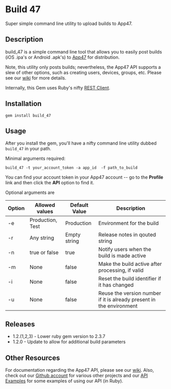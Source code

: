# Build 47
Super simple command line utility to upload builds to App47.
 
Description
-----------
build_47 is a simple command line tool that allows you to easily post builds
(iOS .ipa's or Android .apk's) to [App47][app47] for distribution. 

Note, this utility only posts builds; nevertheless, the App47 API supports a slew
of other options, such as creating users, devices, groups, etc. Please see our [wiki][app47_wiki] 
for more details.

Internally, this Gem uses Ruby's nifty [REST Client][rest_client]. 

Installation
------------
    gem install build_47

Usage
------------

After you install the gem, you'll have a nifty command line utility dubbed `build_47` in your path. 

Minimal arguments required: 

	build_47 -t your_account_token -a app_id  -f path_to_build 

You can find your account token in your App47 account -- go to the **Profile** link and then click the **API** option to find it.

Optional arguments are

| Option  | Allowed values | Default Value | Description|
|---------|----------------|---------------|------------|
| -e | Production, Test | Production | Environment for the build|
| -r | Any string | Empty string | Release notes in qouted string|
| -n | true or false  | true |Notify users when the build is made active |
| -m | None | false | Make the build active after processing, if valid|
| -i | None | false | Reset the build identifier if it has changed|
| -u | None | false | Reuse the version number if it is already present in the environment|


Releases
------------

* 1.2.(1,2,3) - Lower ruby gem version to 2.3.7
* 1.2.0 - Update to allow for additional build parameters

Other Resources
------------

For documentation regarding the App47 API, please see our [wiki][app47_wiki_builds]. 
Also, check out our [Github account][app47_github] for various other projects and our [API Examples][api_examples] for some examples of 
using our API (in Ruby).

[app47]: https://app47.com
[app47_wiki_builds]: https://support.app47.com/hc/en-us/articles/221905848-Uploading-Builds
[app47_wiki]: http://app47.support.com/hc
[rest_client]: https://github.com/archiloque/rest-client
[api_examples]: https://github.com/App47/api-examples
[app47_github]:https://github.com/App47/